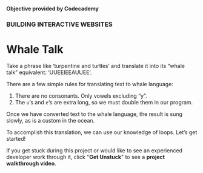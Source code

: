 #### Objective provided by Codecademy

### BUILDING INTERACTIVE WEBSITES

# Whale Talk

Take a phrase like ‘turpentine and turtles’ and translate it into its “whale talk” equivalent: ‘UUEEIEEAUUEE’.

There are a few simple rules for translating text to whale language:

1) There are no consonants. Only vowels excluding “y”.
2) The `u`‘s and `e`‘s are extra long, so we must double them in our program.

Once we have converted text to the whale language, the result is sung slowly, as is a custom in the ocean.

To accomplish this translation, we can use our knowledge of loops. Let’s get started!

If you get stuck during this project or would like to see an experienced developer work through it, click "**Get Unstuck**" to see a **project walkthrough video**.
